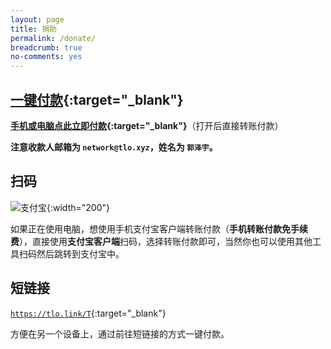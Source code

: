 ```yaml
---
layout: page
title: 捐助
permalink: /donate/
breadcrumb: true
no-comments: yes
---
```

## [一键付款](https://tlo.link/a/mobile-redirect.php?default=https%3a%2f%2ftlo.link%2fa%2fnoreferer-redirect.php%3furl%3dhttps%253a%252f%252fshenghuo.alipay.com%252fsend%252fpayment%252ffill.htm%253foptEmail%253dnetwork%2540tlo.xyz%2526title%253dDomate%252520ZE3kr&mobile=https%3a%2f%2fqr.alipay.com%2fap9exv5cnp5mbofk4d){:target="_blank"}

**[手机或电脑点此立即付款](https://tlo.link/a/mobile-redirect.php?default=https%3a%2f%2ftlo.link%2fa%2fnoreferer-redirect.php%3furl%3dhttps%253a%252f%252fshenghuo.alipay.com%252fsend%252fpayment%252ffill.htm%253foptEmail%253dnetwork%2540tlo.xyz%2526title%253dDomate%252520ZE3kr&mobile=https%3a%2f%2fqr.alipay.com%2fap9exv5cnp5mbofk4d){:target="_blank"}**（打开后直接转账付款）

**注意收款人邮箱为 `network@tlo.xyz`，姓名为 `郭泽宇`。**

## 扫码

![支付宝](https://cdn-tlo.b0.upaiyun.com/ze3kr/pay/alipay.png){:width="200"}

如果正在使用电脑，想使用手机支付宝客户端转账付款（**手机转账付款免手续费**），直接使用**支付宝客户端**扫码，选择转账付款即可，当然你也可以使用其他工具扫码然后跳转到支付宝中。

## 短链接

[`https://tlo.link/T`](https://tlo.link/a/mobile-redirect.php?default=https%3a%2f%2ftlo.link%2fa%2fnoreferer-redirect.php%3furl%3dhttps%253a%252f%252fshenghuo.alipay.com%252fsend%252fpayment%252ffill.htm%253foptEmail%253dnetwork%2540tlo.xyz%2526title%253dDomate%252520ZE3kr&mobile=https%3a%2f%2fqr.alipay.com%2fap9exv5cnp5mbofk4d){:target="_blank"}

方便在另一个设备上，通过前往短链接的方式一键付款。
